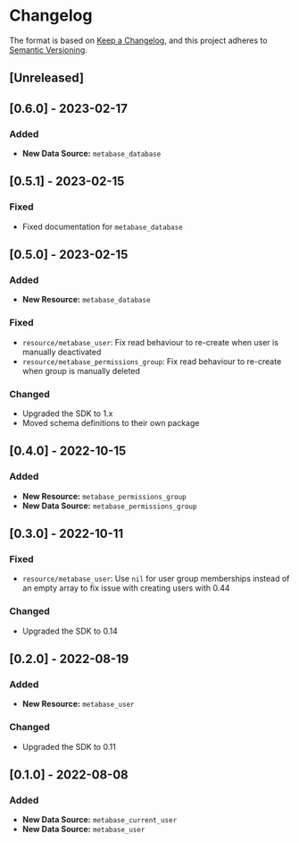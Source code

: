 # Changelog

The format is based on [Keep a Changelog](https://keepachangelog.com/en/1.1.0/), and this project adheres to [Semantic Versioning](https://semver.org/spec/v2.0.0.html).

## [Unreleased]

## [0.6.0] - 2023-02-17

### Added

* **New Data Source:** `metabase_database`

## [0.5.1] - 2023-02-15

### Fixed

* Fixed documentation for `metabase_database`

## [0.5.0] - 2023-02-15

### Added

* **New Resource:** `metabase_database`

### Fixed

* `resource/metabase_user`: Fix read behaviour to re-create when user is manually deactivated
* `resource/metabase_permissions_group`: Fix read behaviour to re-create when group is manually deleted

### Changed

* Upgraded the SDK to 1.x
* Moved schema definitions to their own package

## [0.4.0] - 2022-10-15

### Added

* **New Resource:** `metabase_permissions_group`
* **New Data Source:** `metabase_permissions_group`

## [0.3.0] - 2022-10-11

### Fixed

* `resource/metabase_user`: Use `nil` for user group memberships instead of an empty array to fix issue with creating users with 0.44 

### Changed

* Upgraded the SDK to 0.14

## [0.2.0] - 2022-08-19

### Added

* **New Resource:** `metabase_user`

### Changed

* Upgraded the SDK to 0.11

## [0.1.0] - 2022-08-08

### Added

* **New Data Source:** `metabase_current_user`
* **New Data Source:** `metabase_user`

